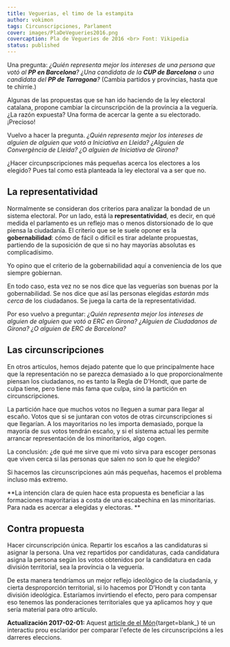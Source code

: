```yaml
---
title: Veguerias, el timo de la estampita
author: vokimon
tags: Circunscripciones, Parlament
cover: images/PlaDeVegueries2016.png
covercaption: Pla de Vegueries de 2016 <br> Font: Vikipedia
status: published
---
```


Una pregunta:
_¿Quién representa mejor los intereses de una persona que votó al **PP en Barcelona**?
¿Una candidata de la **CUP de Barcelona** o una candidata del **PP de Tarragona**?_
(Cambia partidos y províncias, hasta que te chirríe.)

Algunas de las propuestas que se han ido haciendo de la ley electoral catalana,
propone cambiar la circunscripción de la província a la veguería.
¿La razón expuesta? Una forma de acercar la gente a su electorado.
¡Precioso!

<!-- PELICAN_END_SUMMARY -->

Vuelvo a hacer la pregunta.
_¿Quién representa mejor los intereses de alguien de alguien que votó a Iniciativa en Lleida?
¿Alguien de Convergència de Lleida? ¿O alguien de Iniciativa de Girona?_

¿Hacer circunpscripciones más pequeñas acerca los electores a los elegido?
Pues tal como està planteada la ley electoral va a ser que no.

## La representatividad

Normalmente se consideran dos criterios para analizar la bondad de un sistema electoral.
Por un lado, está la **representatividad**, es decir,
en qué medida el parlamento es un reflejo mas o menos distorsionado de lo que piensa la ciudadanía.
El criterio que se le suele oponer es la **gobernabilidad**:
cómo de fácil o difícil es tirar adelante propuestas,
partiendo de la suposición de que si no hay mayorías absolutas es complicadísimo.

Yo opino que el criterio de la gobernabilidad  aquí a conveniencia de
los que siempre gobiernan.

En todo caso, esta vez no se nos dice que las veguerías son buenas por la gobernabilidad.
Se nos dice que así las personas elegidas _estarán más cerca_ de los ciudadanos.
Se juega la carta de la representatividad.

Por eso vuelvo a preguntar:
_¿Quién representa mejor los intereses de alguien de alguien que votó a ERC en Girona?
¿Alguien de Ciudadanos de Girona? ¿O alguien de ERC de Barcelona?_

## Las circunscripciones

En otros artículos, hemos dejado patente que lo que principalmente hace
que la representación no se parezca demasiado a lo que proporcionalmente
piensan los ciudadanos, no es tanto la Regla de D'Hondt, que parte de culpa
tiene, pero tiene más fama que culpa, sinó la partición en circunscripciones.

La partición hace que muchos votos no lleguen a sumar para llegar al escaño.
Votos que si se juntaran con votos de otras circunscripciones si que llegarían.
A los mayoritarios no les importa demasiado, porque la mayoría de sus votos
tendrán escaño,
y si el sistema actual les permite arrancar representación de los minoritarios,
algo cogen.

La conclusión:
¿de qué me sirve que mi voto sirva para escoger personas que viven cerca
si las personas que salen no son lo que he elegido?

Si hacemos las circunscripciones aún más pequeñas,
hacemos el problema incluso más extremo.

**La intención clara de quien hace esta propuesta es beneficiar a las formaciones
mayoritarias a costa de una escabechina en las minoritarias.
Para nada es acercar a elegidas y electoras.
**

## Contra propuesta

Hacer circunscripción única.
Repartir los escaños a las candidaturas si asignar la persona.
Una vez repartidos por candidaturas, cada candidatura asigna
la persona según los votos obtenidos por la candidatura en cada
división territorial, sea la província o la veguería.

De esta manera tendríamos un mejor reflejo ideològico de la ciudadanía,
y cierta desproporción territorial,
si lo hacemos por D'Hondt y con tanta división ideológica.
Estaríamos invirtiendo el efecto,
pero para compensar eso tenemos las ponderaciones territoriales que ya aplicamos hoy
y que sería material para otro artículo.


**Actualización 2017-02-01:** Aquest [article de el Món][ArticleElMon]{target=blank_} té un interactiu prou esclaridor
per comparar l'efecte de les circunscripcións a les darreres eleccions.


[Vegueria-ca]:https://ca.wikipedia.org/wiki/Vegueria
[Vegueria-es]:https://es.wikipedia.org/wiki/Veguer%C3%ADa
[ArticleElMon]:https://elmon.cat/politica/qui-guanya-i-qui-perd-amb-un-nou-sistema-electoral



